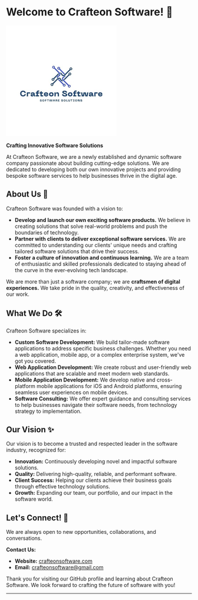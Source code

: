 # Welcome to Crafteon Software! 👋

<img src="4.jpg" width="300">

**Crafting Innovative Software Solutions**

At Crafteon Software, we are a newly established and dynamic software company passionate about building cutting-edge solutions. We are dedicated to developing both our own innovative projects and providing bespoke software services to help businesses thrive in the digital age.

## About Us 🚀

Crafteon Software was founded with a vision to:

*   **Develop and launch our own exciting software products.** We believe in creating solutions that solve real-world problems and push the boundaries of technology.
*   **Partner with clients to deliver exceptional software services.**  We are committed to understanding our clients' unique needs and crafting tailored software solutions that drive their success.
*   **Foster a culture of innovation and continuous learning.** We are a team of enthusiastic and skilled professionals dedicated to staying ahead of the curve in the ever-evolving tech landscape.

We are more than just a software company; we are **craftsmen of digital experiences.** We take pride in the quality, creativity, and effectiveness of our work.

## What We Do 🛠️

Crafteon Software specializes in:

*   **Custom Software Development:** We build tailor-made software applications to address specific business challenges. Whether you need a web application, mobile app, or a complex enterprise system, we've got you covered.
*   **Web Application Development:** We create robust and user-friendly web applications that are scalable and meet modern web standards.
*   **Mobile Application Development:** We develop native and cross-platform mobile applications for iOS and Android platforms, ensuring seamless user experiences on mobile devices.
*   **Software Consulting:**  We offer expert guidance and consulting services to help businesses navigate their software needs, from technology strategy to implementation.

## Our Vision ✨

Our vision is to become a trusted and respected leader in the software industry, recognized for:

*   **Innovation:**  Continuously developing novel and impactful software solutions.
*   **Quality:** Delivering high-quality, reliable, and performant software.
*   **Client Success:**  Helping our clients achieve their business goals through effective technology solutions.
*   **Growth:** Expanding our team, our portfolio, and our impact in the software world.

## Let's Connect! 🤝

We are always open to new opportunities, collaborations, and conversations.

**Contact Us:**

*   **Website:** [crafteonsoftware.com](https://www.crafteonsoftware.com)
*   **Email:** crafteonsoftware@gmail.com

Thank you for visiting our GitHub profile and learning about Crafteon Software. We look forward to crafting the future of software with you!

---